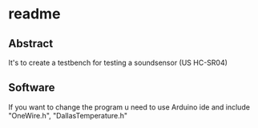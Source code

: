 # readme

## Abstract
 It's to create a testbench for testing a soundsensor (US HC-SR04)

## Software

If you want to change the program u need to use Arduino ide and include "OneWire.h", "DallasTemperature.h"